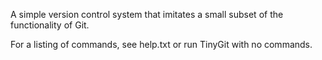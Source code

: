 A simple version control system that imitates a small subset of the functionality
of Git.

For a listing of commands, see help.txt or run TinyGit with no commands.
